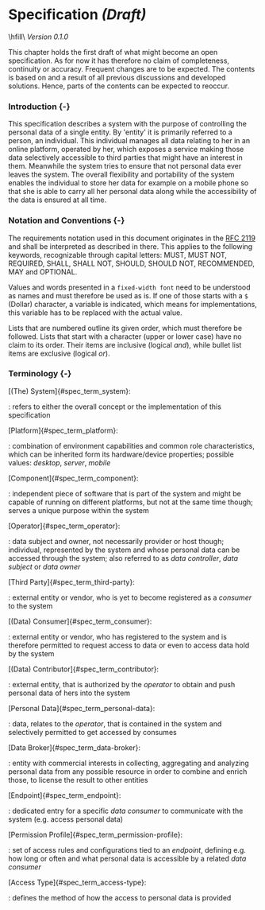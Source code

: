 Specification *(Draft)*
==========================================

\hfill\                                                                              *Version 0.1.0*


This chapter holds the first draft of what might become an open specification. As for now it has 
therefore no claim of completeness, continuity or accuracy. Frequent changes are to be expected.
The contents is based on and a result of all previous discussions and developed solutions. Hence,
parts of the contents can be expected to reoccur.



### Introduction {-}

This specification describes a system with the purpose of controlling the personal data of a single 
entity. By 'entity' it is primarily referred to a person, an individual. This individual manages
all data relating to her in an online platform, operated by her, which exposes a service making 
those data selectively accessible to third parties that might have an interest in them. Meanwhile
the system tries to ensure that not personal data ever leaves the system. 
The overall flexibility and portability of the system enables the individual to store her data for
example on a mobile phone so that she is able to carry all her personal data along while the 
accessibility of the data is ensured at all time.



### Notation and Conventions {-}

The requirements notation used in this document originates in the 
[RFC 2119](https://tools.ietf.org/html/rfc2119) and shall be interpreted as described in there. 
This applies to the following keywords, recognizable through capital letters: MUST, MUST NOT, 
REQUIRED, SHALL, SHALL NOT, SHOULD, SHOULD NOT, RECOMMENDED, MAY and OPTIONAL.

Values and words presented in a `fixed-width font` need to be understood as names and must therefore
be used as is. If one of those starts with a `$` (Dollar) character, a variable is indicated, which 
means for implementations, this variable has to be replaced with the actual value. 

Lists that are numbered outline its given order, which must therefore be followed. Lists that start 
with a character (upper or lower case) have no claim to its order. Their items are inclusive 
(logical *and*), while bullet list items are exclusive (logical *or*). 



### Terminology {-}

[(The) System]{#spec_term_system}:

: refers to either the overall concept or the implementation of this specification


[Platform]{#spec_term_platform}:

: combination of environment capabilities and common role characteristics, which can be inherited 
  form its hardware/device properties; possible values: *desktop*, *server*, *mobile*
  
  
[Component]{#spec_term_component}:

: independent piece of software that is part of the system and might be capable of running on 
  different platforms, but not at the same time though; serves a unique purpose within the system   


[Operator]{#spec_term_operator}:

: data subject and owner, not necessarily provider or host though; individual, represented by the 
  system and whose personal data can be accessed through the system; also referred to as 
  *data controller*, *data subject* or *data owner*


[Third Party]{#spec_term_third-party}:

: external entity or vendor, who is yet to become registered as a *consumer* to the system


[(Data) Consumer]{#spec_term_consumer}:

: external entity or vendor, who has registered to the system and is therefore permitted to request
  access to data or even to access data hold by the system
 
  
[(Data) Contributor]{#spec_term_contributor}:

: external entity, that is authorized by the *operator* to obtain and push personal data of hers 
  into the system  


[Personal Data]{#spec_term_personal-data}:

: data, relates to the *operator*, that is contained in the system and selectively permitted to 
  get accessed by consumes
  
  
[Data Broker]{#spec_term_data-broker}:

: entity with commercial interests in collecting, aggregating and analyzing personal data from any 
  possible resource in order to combine and enrich those, to license the result to other entities


[Endpoint]{#spec_term_endpoint}:

: dedicated entry for a specific *data consumer* to communicate with the system (e.g. access 
  personal data)


[Permission Profile]{#spec_term_permission-profile}:

: set of access rules and configurations tied to an *endpoint*, defining e.g. how long or often and
  what personal data is accessible by a related *data consumer*


[Access Type]{#spec_term_access-type}:

: defines the method of how the access to personal data is provided  
